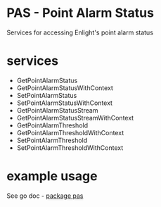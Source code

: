 # PAS - Point Alarm Status
Services for accessing Enlight's point alarm status

# services
- GetPointAlarmStatus
- GetPointAlarmStatusWithContext
- SetPointAlarmStatus
- SetPointAlarmStatusWithContext
- GetPointAlarmStatusStream
- GetPointAlarmStatusStreamWithContext
- GetPointAlarmThreshold
- GetPointAlarmThresholdWithContext
- SetPointAlarmThreshold
- SetPointAlarmThresholdWithContext

# example usage
See go doc - [package pas](https://godoc.org/github.com/SKF/go-enlight-sdk/services/pas)
